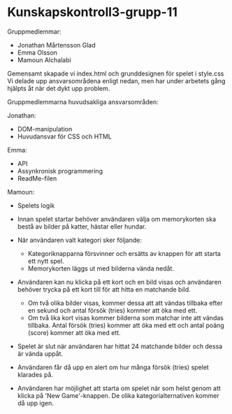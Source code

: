 # Kunskapskontroll3-grupp-11
Gruppmedlemmar:
- Jonathan Mårtensson Glad
- Emma Olsson
- Mamoun Alchalabi


<!-- Ansvarsområden -->


Gemensamt skapade vi index.html och grunddesignen för spelet i style.css
Vi delade upp ansvarsområdena enligt nedan, men har under arbetets gång hjälpts åt när det dykt upp problem.

Gruppmedlemmarna huvudsakliga ansvarsområden:

Jonathan:
- DOM-manipulation
- Huvudansvar för CSS och HTML

Emma:
- API
- Assynkronisk programmering
- ReadMe-filen

Mamoun:
- Spelets logik

<!-- Memory Game -->

- Innan spelet startar behöver användaren välja om memorykorten ska bestå av bilder på katter, hästar eller hundar.

- När användaren valt kategori sker följande:
    - Kategoriknapparna försvinner och ersätts av knappen för att starta ett nytt spel. 
    - Memorykorten läggs ut med bilderna vända nedåt.

- Användaren kan nu klicka på ett kort och en bild visas och användaren behöver trycka på ett kort till för att hitta en matchande bild.
    - Om två olika bilder visas, kommer dessa att att vändas tillbaka efter en sekund och antal försök (tries) kommer att öka med ett.
    - Om två lika kort visas kommer bilderna som matchar inte att vändas tillbaka. Antal försök (tries) kommer att öka med ett och antal poäng (score) kommer att öka med ett.

- Spelet är slut när användaren har hittat 24 matchande bilder och dessa är vända uppåt. 
- Användaren får då upp en alert om hur många försök (tries) spelet klarades på.

- Användaren har möjlighet att starta om spelet när som helst genom att klicka på 'New Game'-knappen. De olika kategorialternativen kommer då upp igen.

